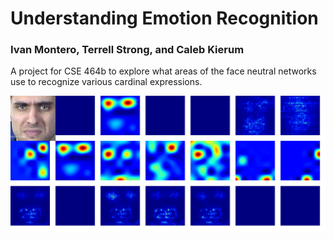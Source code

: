 # Understanding Emotion Recognition
### Ivan Montero, Terrell Strong, and Caleb Kierum

A project for CSE 464b to explore what areas of the face neutral networks use to recognize various cardinal expressions.

![result combined](misc/human_disgust_1022.png_combined.png)

